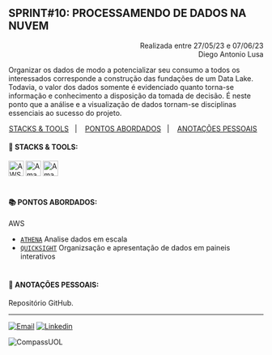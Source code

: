 ## SPRINT#10: PROCESSAMENDO DE DADOS NA NUVEM

<p align="right">
Realizada entre 27/05/23 e 07/06/23<br>
Diego Antonio Lusa
</p>

Organizar os dados de modo a potencializar seu consumo a todos os interessados corresponde a construção das fundações de um Data Lake. Todavia, o valor dos dados somente é evidenciado quanto torna-se informação e conhecimento a disposição da tomada de decisão. É neste ponto que a análise e a visualização de dados tornam-se disciplinas essenciais ao sucesso do projeto.

<!------------------------------------SUMMARY-->
<p align="center">
<a href="https://github.com/nataliasguimaraes/compassuol/blob/main/sprint_10/README.md#rocket-stacks--tools">STACKS & TOOLS</a>&nbsp;&nbsp;&nbsp;|&nbsp;&nbsp;&nbsp;
  <a href="https://github.com/nataliasguimaraes/compassuol/blob/main/sprint_10/README.md#-pontos-abordados">PONTOS ABORDADOS</a>&nbsp;&nbsp;&nbsp;|&nbsp;&nbsp;&nbsp;
  <a href="https://github.com/nataliasguimaraes/compassuol/blob/main/sprint_10/README.md#-anota%C3%A7%C3%B5es-pessoais">ANOTAÇÕES PESSOAIS</a>&nbsp;&nbsp;&nbsp;


 <!------------------------------------STACKS-->
#### :rocket: STACKS & TOOLS:
<p align="left">
  <a href="https://aws.amazon.com/pt/"><img  alt="AWS"  width="30" height="30" src="https://user-images.githubusercontent.com/104440384/226235895-9f4ff2ee-f73c-471a-8fdc-8cdb7e295295.png"><a/> 
  <a href="https://aws.amazon.com/pt/"><img  alt="Amazon Athena"  width="30" height="30" src="https://github.com/nataliasguimaraes/compassuol/assets/104440384/207db492-6c09-420d-9c8c-4497f3b385fe"><a/> 
  <a href="https://aws.amazon.com/pt/"><img  alt="Amazon QuickSight"  width="30" height="30" src="https://github.com/nataliasguimaraes/compassuol/assets/104440384/cc16b1a7-13da-4063-ad2c-3c2e1402da39"><a/> 
<br>

  #
<!------------------------------------PRODUCTION SKILLS-->

#### 📚 PONTOS ABORDADOS:
 
AWS
 * [`ATHENA`](https://docs.aws.amazon.com/s3/index.html) Analise dados em escala
 * [`QUICKSIGHT`](https://docs.aws.amazon.com/lambda/index.html) Organizsação e apresentação de dados em paineis interativos
#
<!------------------------------------ANOTAÇÕES-->
#### 📝 ANOTAÇÕES PESSOAIS:

Repositório GitHub.
 <br>  
  
<hr>
   
[![Email](https://img.shields.io/badge/-Gmail-%23333?style=for-the-badge&logo=gmail&logoColor=white)](mailto:guimaraessnatalia@gmail.com)
[![Linkedin](https://img.shields.io/badge/-LinkedIn-%230077B5?style=for-the-badge&logo=linkedin&logoColor=white)](https://www.linkedin.com/in/natalia-guimar%C3%A3es-6a357721b)
   
![CompassUOL](https://user-images.githubusercontent.com/104440384/214567499-2dc24c5e-d882-4825-b953-f5a69a6be44e.jpg)
